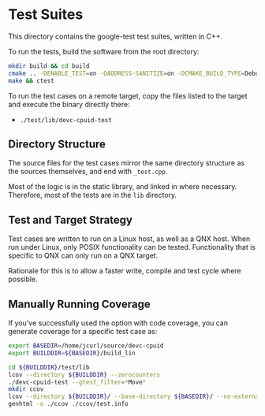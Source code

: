 # Test Suites

This directory contains the google-test test suites, written in C++.

To run the tests, build the software from the root directory:

```sh
mkdir build && cd build
cmake .. -DENABLE_TEST=on -DADDRESS-SANITIZE=on -DCMAKE_BUILD_TYPE=Debug
make && ctest
```

To run the test cases on a remote target, copy the files listed to the target
and execute the binary directly there:

* `./test/lib/devc-cpuid-test`

## Directory Structure

The source files for the test cases mirror the same directory structure as the
sources themselves, and end with `_test.cpp`.

Most of the logic is in the static library, and linked in where necessary.
Therefore, most of the tests are in the `lib` directory.

## Test and Target Strategy

Test cases are written to run on a Linux host, as well as a QNX host. When run
under Linux, only POSIX functionality can be tested. Functionality that is
specific to QNX can only run on a QNX target.

Rationale for this is to allow a faster write, compile and test cycle where
possible.

## Manually Running Coverage

If you've successfully used the option with code coverage, you can generate
coverage for a specific test case as:

```sh
export BASEDIR=/home/jcurl/source/devc-cpuid
export BUILDDIR=${BASEDIR}/build_lin

cd ${BUILDDIR}/test/lib
lcov --directory ${BUILDDIR} --zerocounters
./devc-cpuid-test --gtest_filter=*Move*
mkdir ccov
lcov --directory ${BUILDDIR}/ --base-directory ${BASEDIR}/ --no-external --capture --output-file ./ccov/test.info
genhtml -o ./ccov ./ccov/test.info
```
